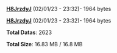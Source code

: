 [**H8JrzdyJ**](/data/H8JrzdyJ.txt) (02/01/23 - 23:32)- 1964 bytes

[**H8JrzdyJ**](/data/H8JrzdyJ.txt) (02/01/23 - 23:32)- 1964 bytes

**Total Datas**: 2623

**Total Size**: 16.83 MB / 16.8 MB